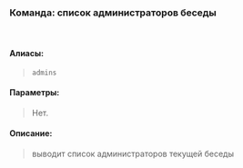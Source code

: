 ### **Команда: список администраторов беседы**
<br>

#### **Алиасы**:
> `admins`


#### **Параметры**:
> Нет.


#### **Описание**:
> выводит список администраторов текущей беседы
